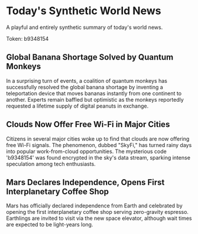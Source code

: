 # Today's Synthetic World News

A playful and entirely synthetic summary of today's world news.

Token: b9348154

## Global Banana Shortage Solved by Quantum Monkeys

In a surprising turn of events, a coalition of quantum monkeys has successfully resolved the global banana shortage by inventing a teleportation device that moves bananas instantly from one continent to another. Experts remain baffled but optimistic as the monkeys reportedly requested a lifetime supply of digital peanuts in exchange.

## Clouds Now Offer Free Wi-Fi in Major Cities

Citizens in several major cities woke up to find that clouds are now offering free Wi-Fi signals. The phenomenon, dubbed "SkyFi," has turned rainy days into popular work-from-cloud opportunities. The mysterious code 'b9348154' was found encrypted in the sky's data stream, sparking intense speculation among tech enthusiasts.

## Mars Declares Independence, Opens First Interplanetary Coffee Shop

Mars has officially declared independence from Earth and celebrated by opening the first interplanetary coffee shop serving zero-gravity espresso. Earthlings are invited to visit via the new space elevator, although wait times are expected to be light-years long.
